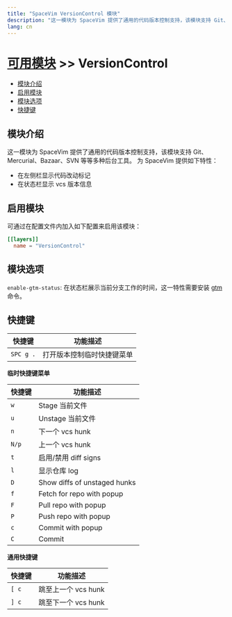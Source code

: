 ```yaml
---
title: "SpaceVim VersionControl 模块"
description: "这一模块为 SpaceVim 提供了通用的代码版本控制支持，该模块支持 Git、Mercurial、Bazaar、SVN 等等多种后台工具。"
lang: cn
---
```


# [可用模块](../) >> VersionControl

<!-- vim-markdown-toc GFM -->

- [模块介绍](#模块介绍)
- [启用模块](#启用模块)
- [模块选项](#模块选项)
- [快捷键](#快捷键)

<!-- vim-markdown-toc -->

## 模块介绍

这一模块为 SpaceVim 提供了通用的代码版本控制支持，该模块支持 Git、Mercurial、Bazaar、SVN 等等多种后台工具。
为 SpaceVim 提供如下特性：

- 在左侧栏显示代码改动标记
- 在状态栏显示 vcs 版本信息

## 启用模块

可通过在配置文件内加入如下配置来启用该模块：

```toml
[[layers]]
  name = "VersionControl"
```
## 模块选项

`enable-gtm-status`: 在状态栏展示当前分支工作的时间，这一特性需要安装 [gtm](https://github.com/git-time-metric/gtm) 命令。

## 快捷键

| 快捷键    | 功能描述                   |
| --------- | -------------------------- |
| `SPC g .` | 打开版本控制临时快捷键菜单 |

**临时快捷键菜单**

| 快捷键 | 功能描述                     |
| -----  | ---------------------------- |
| `w`    | Stage 当前文件               |
| `u`    | Unstage 当前文件             |
| `n`    | 下一个 vcs hunk              |
| `N/p`  | 上一个 vcs hunk              |
| `t`    | 启用/禁用 diff signs         |
| `l`    | 显示仓库 log                 |
| `D`    | Show diffs of unstaged hunks |
| `f`    | Fetch for repo with popup    |
| `F`    | Pull repo with popup         |
| `P`    | Push repo with popup         |
| `c`    | Commit with popup            |
| `C`    | Commit                       |

**通用快捷键**

| 快捷键 | 功能描述            |
| ------ | ------------------- |
| `[ c`  | 跳至上一个 vcs hunk |
| `] c`  | 跳至下一个 vcs hunk |
